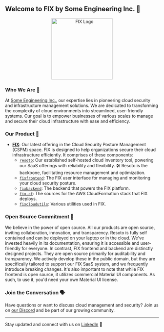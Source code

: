 ## Welcome to FIX by Some Engineering Inc. 👋

<p align="center">
  <img src="https://cdn.some.engineering/assets/fix-logos/fix-logo.svg" alt="FIX Logo" width="200" height="200">
</p>


### Who We Are 🌟
At [Some Engineering Inc.](https://some.engineering), our expertise lies in pioneering cloud security and infrastructure management solutions. We are dedicated to transforming the complexity of cloud environments into streamlined, user-friendly systems. Our goal is to empower businesses of various scales to manage and secure their cloud infrastructure with ease and efficiency.


### Our Product 🚀
- **[FIX](https://fix.tt)**: Our latest offering in the Cloud Security Posture Management (CSPM) space. FIX is designed to help organizations secure their cloud infrastructure efficiently. It comprises of these components:
  - [`resoto`](https://github.com/someengineering/resoto): Our established self-hosted cloud inventory tool, powering our SaaS offerings with reliability and flexibility. 🛠️ Resoto is the backbone, facilitating resource management and optimization.
  - [`fixfrontend`](https://github.com/someengineering/fixfrontend): The FIX user interface for managing and monitoring your cloud security posture.
  - [`fixbackend`](https://github.com/someengineering/fixbackend): The backend that powers the FIX platform.
  - [`fix-cf`](https://github.com/someengineering/fix-cf): The sources for the AWS CloudFormation stack that FIX deploys.
  - [`fixcloudutils`](https://github.com/someengineering/fixcloudutils): Various utilities used in FIX.


### Open Source Commitment 💖
We believe in the power of open source. All our products are open source, inviting collaboration, innovation, and transparency. Resoto is fully self contained and can be deployed on your laptop or in the cloud. We've invested heavily in its documentation, ensuring it is accessible and user-friendly for everyone. In contrast, FIX frontend and backend are distinctly designed projects. They are open source primarily for auditability and transparency. We actively develop these in the public domain, but they are specifically tailored to support our FIX SaaS system, and we frequently introduce breaking changes. It's also important to note that while FIX frontend is open source, it utilizes commercial Material UI components. As such, to use it, you'd need your own Material UI license.


### Join the Conversation 🗣️
Have questions or want to discuss cloud management and security? Join us on [our Discord](https://discord.gg/someengineering) and be part of our growing community.

---
Stay updated and connect with us on [LinkedIn](https://linkedin.com/company/fix) 📱
